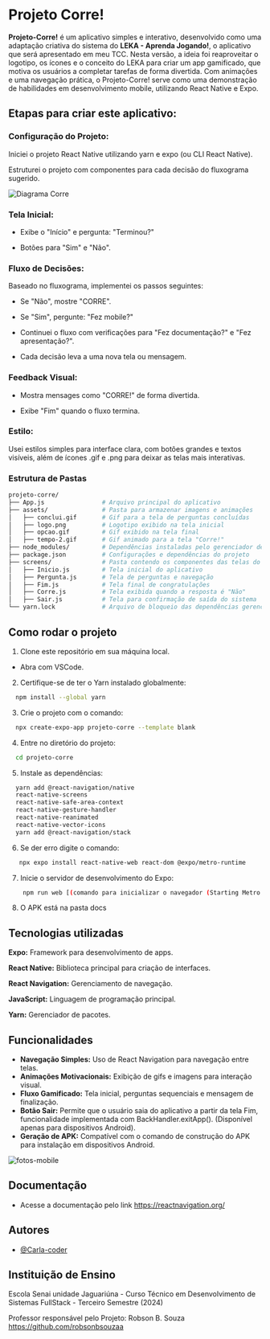 # Projeto Corre!

**Projeto-Corre!** é um aplicativo simples e interativo, desenvolvido como uma adaptação criativa do sistema do **LEKA - Aprenda Jogando!**, o aplicativo que será apresentado em meu TCC. Nesta versão, a ideia foi reaproveitar o logotipo, os ícones e o conceito do LEKA para criar um app gamificado, que motiva os usuários a completar tarefas de forma divertida. Com animações e uma navegação prática, o Projeto-Corre! serve como uma demonstração de habilidades em desenvolvimento mobile, utilizando React Native e Expo.

## Etapas para criar este aplicativo:

### Configuração do Projeto:

Iniciei o projeto React Native utilizando yarn e expo (ou CLI React Native).

Estruturei o projeto com componentes para cada decisão do fluxograma sugerido.

![Diagrama Corre](https://github.com/user-attachments/assets/d62305de-5d33-4a27-950d-4c74bff17fdf)

### Tela Inicial:

- Exibe o "Início" e pergunta: "Terminou?"

- Botões para "Sim" e "Não".

### Fluxo de Decisões:

Baseado no fluxograma, implementei os passos seguintes:

- Se "Não", mostre "CORRE".

- Se "Sim", pergunte: "Fez mobile?"

- Continuei o fluxo com verificações para "Fez documentação?" e "Fez apresentação?".

- Cada decisão leva a uma nova tela ou mensagem.

### Feedback Visual:

- Mostra mensages como "CORRE!" de forma divertida.

- Exibe "Fim" quando o fluxo termina.

### Estilo:

Usei estilos simples para interface clara, com botões grandes e textos visíveis, além de ícones .gif e .png para deixar as telas mais interativas.

### Estrutura de Pastas

```bash
projeto-corre/
├── App.js                # Arquivo principal do aplicativo
├── assets/               # Pasta para armazenar imagens e animações
│   ├── conclui.gif       # Gif para a tela de perguntas concluídas
│   ├── logo.png          # Logotipo exibido na tela inicial
│   ├── opcao.gif         # Gif exibido na tela final
│   ├── tempo-2.gif       # Gif animado para a tela "Corre!"
├── node_modules/         # Dependências instaladas pelo gerenciador de pacotes
├── package.json          # Configurações e dependências do projeto
├── screens/              # Pasta contendo os componentes das telas do app
│   ├── Inicio.js         # Tela inicial do aplicativo
│   ├── Pergunta.js       # Tela de perguntas e navegação
│   ├── Fim.js            # Tela final de congratulações
│   ├── Corre.js          # Tela exibida quando a resposta é "Não"
│   ├── Sair.js           # Tela para confirmação de saída do sistema
└── yarn.lock             # Arquivo de bloqueio das dependências gerenciadas pelo Yarn
```
## Como rodar o projeto

1. Clone este repositório em sua máquina local.

- Abra com VSCode.

2. Certifique-se de ter o Yarn instalado globalmente:

```bash
  npm install --global yarn
```
3. Crie o projeto com o comando:

```bash
  npx create-expo-app projeto-corre --template blank
```

4. Entre no diretório do projeto:

```bash
  cd projeto-corre
```

5. Instale as dependências:

```bash
  yarn add @react-navigation/native 
  react-native-screens 
  react-native-safe-area-context 
  react-native-gesture-handler 
  react-native-reanimated 
  react-native-vector-icons
  yarn add @react-navigation/stack
```
6. Se der erro digite o comando:

```bash
   npx expo install react-native-web react-dom @expo/metro-runtime
```

7. Inicie o servidor de desenvolvimento do Expo:

```bash
    npm run web [(comando para inicializar o navegador (Starting Metro Bumbler)]
```

 8.  O APK está na pasta docs

## Tecnologias utilizadas

**Expo:** Framework para desenvolvimento de apps.

**React Native:** Biblioteca principal para criação de interfaces.

**React Navigation:** Gerenciamento de navegação.

**JavaScript:** Linguagem de programação principal.

**Yarn:** Gerenciador de pacotes.

## Funcionalidades

- **Navegação Simples:** Uso de React Navigation para navegação entre telas.
- **Animações Motivacionais:** Exibição de gifs e imagens para interação visual.
- **Fluxo Gamificado:** Tela inicial, perguntas sequenciais e mensagem de finalização.
- **Botão Sair:** Permite que o usuário saia do aplicativo a partir da tela Fim, funcionalidade implementada com BackHandler.exitApp(). (Disponível apenas para dispositivos Android).
- **Geração de APK:** Compatível com o comando de construção do APK para instalação em dispositivos Android.

![fotos-mobile](https://github.com/user-attachments/assets/c44ae22f-45d9-4f67-9058-da074a7db25d)

## Documentação

- Acesse a documentação pelo link https://reactnavigation.org/

## Autores

- [@Carla-coder](https://www.github.com/Carla-coder)

## Instituição de Ensino

Escola Senai unidade Jaguariúna - Curso Técnico em Desenvolvimento de Sistemas FullStack - Terceiro Semestre (2024)

Professor responsável pelo Projeto: Robson B. Souza https://github.com/robsonbsouzaa
